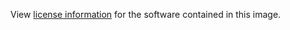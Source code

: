 View [license information](http://www.apache.org/licenses/LICENSE-2.0) for the software
contained in this image.
